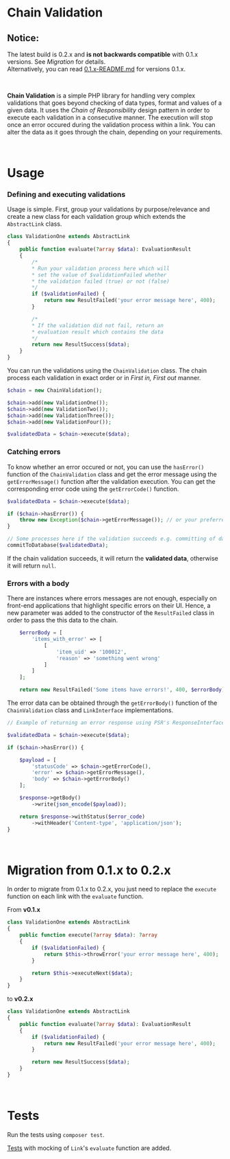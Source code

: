 # Chain Validation

## Notice:
The latest build is 0.2.x and **is not backwards compatible** with 0.1.x versions. See *Migration* for details.
<br>
Alternatively, you can read [0.1.x-README.md](https://github.com/bugarinov/chain-validation/blob/master/0.1.x-README.md) for versions 0.1.x.

<br>

**Chain Validation** is a simple PHP library for handling very complex validations that goes beyond checking of data types, format and values of a given data. It uses the *Chain of Responsibility* design pattern in order to execute each validation in a consecutive manner. The execution will stop once an error occured during the validation process within a link. You can alter the data as it goes through the chain, depending on your requirements.

<br>

# Usage

### Defining and executing validations

Usage is simple. First, group your validations by purpose/relevance and create a new class for each validation group which extends the `AbstractLink` class. 
```php
class ValidationOne extends AbstractLink
{
    public function evaluate(?array $data): EvaluationResult
    {
        /*
        * Run your validation process here which will
        * set the value of $validationFailed whether
        * the validation failed (true) or not (false)
        */
        if ($validationFailed) {
            return new ResultFailed('your error message here', 400);
        }

        /*
        * If the validation did not fail, return an
        * evaluation result which contains the data
        */
        return new ResultSuccess($data);
    }
}
```

You can run the validations using the `ChainValidation` class. The chain process each validation in exact order or in *First in, First out* manner.

```php
$chain = new ChainValidation();

$chain->add(new ValidationOne());
$chain->add(new ValidationTwo());
$chain->add(new ValidationThree());
$chain->add(new ValidationFour());

$validatedData = $chain->execute($data);
```

### Catching errors

To know whether an error occured or not, you can use the `hasError()` function of the `ChainValidation` class and get the error message using the `getErrorMessage()` function after the validation execution. You can get the corresponding error code using the `getErrorCode()` function.

```php
$validatedData = $chain->execute($data);

if ($chain->hasError()) {
    throw new Exception($chain->getErrorMessage()); // or your preferred way of handling errors e.g. returing a response
}

// Some processes here if the validation succeeds e.g. committing of data to the database
commitToDatabase($validatedData);
```

If the chain validation succeeds, it will return the **validated data**, otherwise it will return `null`.

### Errors with a body

There are instances where errors messages are not enough, especially on front-end applications that highlight specific errors on their UI. Hence, a new parameter was added to the constructor of the `ResultFailed` class in order to pass the this data to the chain.

```php
    $errorBody = [
        'items_with_error' => [
            [
                'item_uid' => '100012',
                'reason' => 'something went wrong'
            ]
        ]
    ];

    return new ResultFailed('Some items have errors!', 400, $errorBody);
```
The error data can be obtained through the `getErrorBody()` function of the `ChainValidation` class and `LinkInterface` implementations.

```php
// Example of returning an error response using PSR's ResponseInterface

$validatedData = $chain->execute($data);

if ($chain->hasError()) {

    $payload = [
        'statusCode' => $chain->getErrorCode(),
        'error' => $chain->getErrorMessage(),
        'body' => $chain->getErrorBody()
    ];

    $response->getBody()
        ->write(json_encode($payload));

    return $response->withStatus($error_code)
        ->withHeader('Content-type', 'application/json');
}
```

<br>

# Migration from 0.1.x to 0.2.x

In order to migrate from 0.1.x to 0.2.x, you just need to replace the `execute` function on each link with the `evaluate` function.

From **v0.1.x**

```php
class ValidationOne extends AbstractLink
{
    public function execute(?array $data): ?array
    {
        if ($validationFailed) {
            return $this->throwError('your error message here', 400);
        }

        return $this->executeNext($data);
    }
}
```

to **v0.2.x**

```php
class ValidationOne extends AbstractLink
{
    public function evaluate(?array $data): EvaluationResult
    {
        if ($validationFailed) {
            return new ResultFailed('your error message here', 400);
        }

        return new ResultSuccess($data);
    }
}
```

<br>

# Tests

Run the tests using `composer test`.

[Tests](https://github.com/bugarinov/chain-validation/blob/master/tests/WithMockingTest.php) with mocking of `Link`'s `evaluate` function are added.
